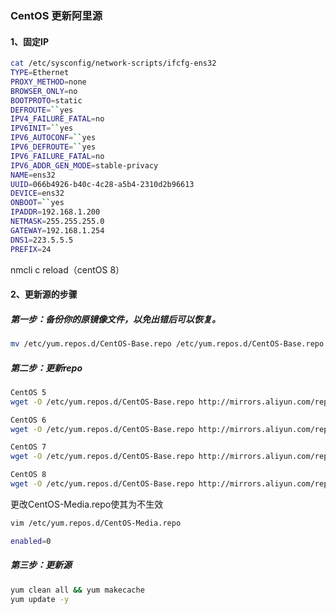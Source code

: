 ### CentOS 更新阿里源

#### 1、固定IP


```bash
cat /etc/sysconfig/network-scripts/ifcfg-ens32
TYPE=Ethernet
PROXY_METHOD=none
BROWSER_ONLY=no
BOOTPROTO=static
DEFROUTE=``yes
IPV4_FAILURE_FATAL=no
IPV6INIT=``yes
IPV6_AUTOCONF=``yes
IPV6_DEFROUTE=``yes
IPV6_FAILURE_FATAL=no
IPV6_ADDR_GEN_MODE=stable-privacy
NAME=ens32
UUID=066b4926-b40c-4c28-a5b4-2310d2b96613
DEVICE=ens32
ONBOOT=``yes
IPADDR=192.168.1.200
NETMASK=255.255.255.0
GATEWAY=192.168.1.254
DNS1=223.5.5.5
PREFIX=24
```

nmcli c reload（centOS 8）

#### 2、更新源的步骤

##### 第一步：备份你的原镜像文件，以免出错后可以恢复。

```bash
mv /etc/yum.repos.d/CentOS-Base.repo /etc/yum.repos.d/CentOS-Base.repo.backup
```

##### 第二步：更新repo

```bash
CentOS 5
wget -O /etc/yum.repos.d/CentOS-Base.repo http://mirrors.aliyun.com/repo/Centos-5.repo

CentOS 6
wget -O /etc/yum.repos.d/CentOS-Base.repo http://mirrors.aliyun.com/repo/Centos-6.repo

CentOS 7
wget -O /etc/yum.repos.d/CentOS-Base.repo http://mirrors.aliyun.com/repo/Centos-7.repo

CentOS 8
wget -O /etc/yum.repos.d/CentOS-Base.repo http://mirrors.aliyun.com/repo/Centos-8.repo
```

更改CentOS-Media.repo使其为不生效

```bash
vim /etc/yum.repos.d/CentOS-Media.repo

enabled=0
```

##### 第三步：更新源

```bash
yum clean all && yum makecache
yum update -y
```